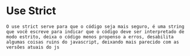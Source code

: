 # Use Strict

    O use strict serve para que o código seja mais seguro, é uma string que você escreve para indicar que o código deve ser interpretado de modo estrito, deixa o código menos propenso a erros, desabilita algumas coisas ruins do javascript, deixando mais parecido com as versões atuais do js
